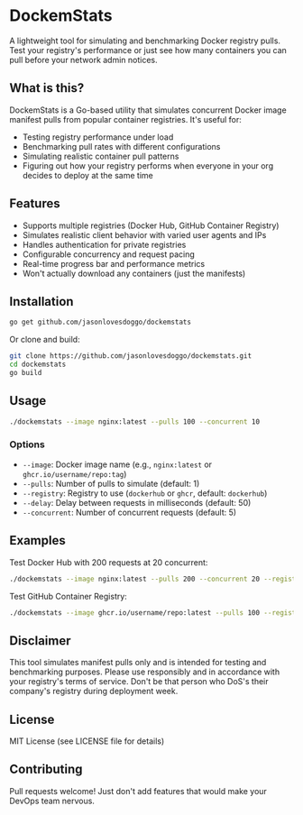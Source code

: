 # DockemStats

A lightweight tool for simulating and benchmarking Docker registry pulls. Test your registry's performance or just see how many containers you can pull before your network admin notices.

## What is this?

DockemStats is a Go-based utility that simulates concurrent Docker image manifest pulls from popular container registries. It's useful for:

- Testing registry performance under load
- Benchmarking pull rates with different configurations
- Simulating realistic container pull patterns
- Figuring out how your registry performs when everyone in your org decides to deploy at the same time

## Features

- Supports multiple registries (Docker Hub, GitHub Container Registry)
- Simulates realistic client behavior with varied user agents and IPs
- Handles authentication for private registries
- Configurable concurrency and request pacing
- Real-time progress bar and performance metrics
- Won't actually download any containers (just the manifests)

## Installation

```bash
go get github.com/jasonlovesdoggo/dockemstats
```

Or clone and build:

```bash
git clone https://github.com/jasonlovesdoggo/dockemstats.git
cd dockemstats
go build
```

## Usage

```bash
./dockemstats --image nginx:latest --pulls 100 --concurrent 10
```

### Options

- `--image`: Docker image name (e.g., `nginx:latest` or `ghcr.io/username/repo:tag`)
- `--pulls`: Number of pulls to simulate (default: 1)
- `--registry`: Registry to use (`dockerhub` or `ghcr`, default: `dockerhub`)
- `--delay`: Delay between requests in milliseconds (default: 50)
- `--concurrent`: Number of concurrent requests (default: 5)

## Examples

Test Docker Hub with 200 requests at 20 concurrent:
```bash
./dockemstats --image nginx:latest --pulls 200 --concurrent 20 --registry dockerhub
```

Test GitHub Container Registry:
```bash
./dockemstats --image ghcr.io/username/repo:latest --pulls 100 --registry ghcr
```

## Disclaimer

This tool simulates manifest pulls only and is intended for testing and benchmarking purposes. Please use responsibly and in accordance with your registry's terms of service. Don't be that person who DoS's their company's registry during deployment week.

## License

MIT License (see LICENSE file for details)

## Contributing

Pull requests welcome! Just don't add features that would make your DevOps team nervous.